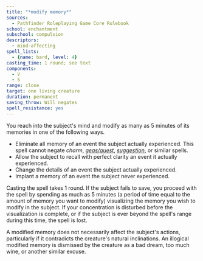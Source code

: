 ```yaml
---
title: "*modify memory*"
sources:
  - Pathfinder Roleplaying Game Core Rulebook
school: enchantment
subschool: compulsion
descriptors:
  - mind-affecting
spell_lists:
  - {name: bard, level: 4}
casting_time: 1 round; see text
components:
  - V
  - S
range: close
target: one living creature
duration: permanent
saving_throw: Will negates
spell_resistance: yes
---
```


You reach into the subject's mind and modify as many as 5 minutes of its memories in one of the following ways.

- Eliminate all memory of an event the subject actually experienced. This spell cannot negate *charm*, [*geas/quest*](/spells/geas-quest/), [*suggestion*](/spells/suggestion/), or similar spells.
- Allow the subject to recall with perfect clarity an event it actually experienced.
- Change the details of an event the subject actually experienced.
- Implant a memory of an event the subject never experienced.

Casting the spell takes 1 round. If the subject fails to save, you proceed with the spell by spending as much as 5 minutes (a period of time equal to the amount of memory you want to modify) visualizing the memory you wish to modify in the subject. If your concentration is disturbed before the visualization is complete, or if the subject is ever beyond the spell's range during this time, the spell is lost.

A modified memory does not necessarily affect the subject's actions, particularly if it contradicts the creature's natural inclinations. An illogical modified memory is dismissed by the creature as a bad dream, too much wine, or another similar excuse.

